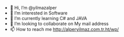 - 👋 Hi, I’m @yilmazalper
- 👀 I’m interested in Software
- 🌱 I’m currently learning C# and JAVA
- 💞️ I’m looking to collaborate on My mail address
- 📫 How to reach me http://alperyilmaz.com.tr.ht/wp/

<!---
yilmazalper/yilmazalper is a ✨ special ✨ repository because its `README.md` (this file) appears on your GitHub profile.
You can click the Preview link to take a look at your changes.
--->
